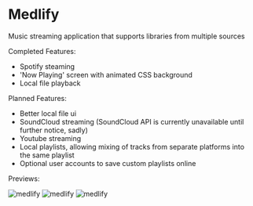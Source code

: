 # Medlify
Music streaming application that supports libraries from multiple sources

Completed Features:
  - Spotify steaming
  - 'Now Playing' screen with animated CSS background
  - Local file playback


Planned Features:
  - Better local file ui
  - SoundCloud streaming (SoundCloud API is currently unavailable until further notice, sadly)
  - Youtube streaming
  - Local playlists, allowing mixing of tracks from separate platforms into the same playlist
  - Optional user accounts to save custom playlists online


Previews:

![medlify](https://i.imgur.com/0jamMYX.png)
![medlify](https://i.imgur.com/hCQSA28.png)
![medlify](https://i.imgur.com/YbvbRwI.png)
